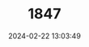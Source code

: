 ---
title: "1847"
category: "Aphanius fasciatus"
draft: false
date: 2024-02-22 13:03:49
languages:
  English: ["Mediterranean banded killifish", "Mediterranean toothcarp", "Mediterranean Killifish"]
  French: ["Aphanius De Corse"]
  Maltese: ["Bużaqq"]
  Sardinian: ["Lacché"]
  Italian: ["Nono"]
  Croatian: ["Obrvan"]
  German: ["Zebrakärpfling"]
  Greek, Modern (1453-): ["Ζαχαριάς"]
---